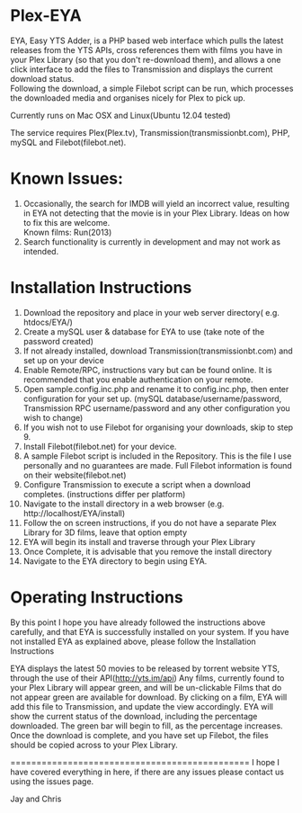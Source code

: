 Plex-EYA
========

EYA, Easy YTS Adder, is a PHP based web interface which pulls the latest releases from the YTS APIs,
cross references them with films you have in your Plex Library (so that you don't re-download them),
and allows a one click interface to add the files to Transmission and displays the current download status.  
Following the download, a simple Filebot script can be run, which processes the downloaded media and
organises nicely for Plex to pick up.

Currently runs on Mac OSX and Linux(Ubuntu 12.04 tested)

The service requires Plex(Plex.tv), Transmission(transmissionbt.com), PHP, mySQL and Filebot(filebot.net).

Known Issues:
============
1. Occasionally, the search for IMDB will yield an incorrect value, resulting in EYA
not detecting that the movie is in your Plex Library.  Ideas on how to fix this are welcome.  
Known films: Run(2013)
2. Search functionality is currently in development and may not work as intended.

Installation Instructions
==============================================
1. Download the repository and place in your web server directory( e.g. htdocs/EYA/)
2. Create a mySQL user & database for EYA to use (take note of the password created)
3. If not already installed, download Transmission(transmissionbt.com) and set up on your device
4. Enable Remote/RPC, instructions vary but can be found online.  It is recommended that you enable authentication on your remote.
5. Open sample.config.inc.php and rename it to config.inc.php, then enter configuration for your set up. (mySQL database/username/password, Transmission RPC username/password and any other configuration you wish to change)
6. If you wish not to use Filebot for organising your downloads, skip to step 9.
7. Install Filebot(filebot.net) for your device.
7. A sample Filebot script is included in the Repository. This is the file I use personally and no guarantees are made. Full Filebot information is found on their website(filebot.net)
8. Configure Transmission to execute a script when a download completes. (instructions differ per platform)
9. Navigate to the install directory in a web browser (e.g. http://localhost/EYA/install)
10. Follow the on screen instructions, if you do not have a separate Plex Library for 3D films, leave that option empty
11. EYA will begin its install and traverse through your Plex Library
12. Once Complete, it is advisable that you remove the install directory
13. Navigate to the EYA directory to begin using EYA.

Operating Instructions
==============================================
By this point I hope you have already followed the instructions above carefully, and that EYA is successfully installed on your system. If you have not installed EYA as explained above, please follow the Installation Instructions

EYA displays the latest 50 movies to be released by torrent website YTS, through the use of their API(http://yts.im/api)
Any films, currently found to your Plex Library will appear green, and will be un-clickable
Films that do not appear green are available for download.
By clicking on a film, EYA will add this file to Transmission, and update the view accordingly.
EYA will show the current status of the download, including the percentage downloaded.
The green bar will begin to fill, as the percentage increases.
Once the download is complete, and you have set up Filebot, the files should be copied across to your Plex Library.


==============================================
I hope I have covered everything in here, if there are any issues please contact us using the issues page.

Jay and Chris
